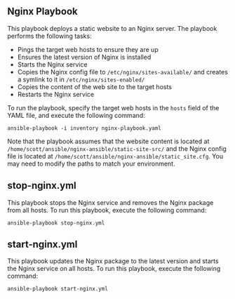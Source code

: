 ## Nginx Playbook

This playbook deploys a static website to an Nginx server. The playbook performs the following tasks:

-   Pings the target web hosts to ensure they are up
-   Ensures the latest version of Nginx is installed
-   Starts the Nginx service
-   Copies the Nginx config file to `/etc/nginx/sites-available/` and creates a symlink to it in `/etc/nginx/sites-enabled/`
-   Copies the content of the web site to the target hosts
-   Restarts the Nginx service

To run the playbook, specify the target web hosts in the `hosts` field of the YAML file, and execute the following command:

`ansible-playbook -i inventory nginx-playbook.yaml`

Note that the playbook assumes that the website content is located at `/home/scott/ansible/nginx-ansible/static-site-src/` and the Nginx config file is located at `/home/scott/ansible/nginx-ansible/static_site.cfg`. You may need to modify the paths to match your environment.

## stop-nginx.yml

This playbook stops the Nginx service and removes the Nginx package from all hosts. To run this playbook, execute the following command:

`ansible-playbook stop-nginx.yml`

## start-nginx.yml

This playbook updates the Nginx package to the latest version and starts the Nginx service on all hosts. To run this playbook, execute the following command:

`ansible-playbook start-nginx.yml`